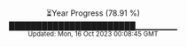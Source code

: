 <p align="center">
⏳Year Progress (78.91 %) <br>
███████████████████████▁▁▁▁▁▁▁ <br>
<sub>Updated: Mon, 16 Oct 2023 00:08:45 GMT</sub>
</p>

